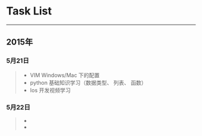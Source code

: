 # Task List

------


## 2015年
###  5月21日
>* <i class="icon-ok"></i> VIM Windows/Mac 下的配置
>* <i class="icon-ok"></i> python 基础知识学习（数据类型、 列表、 函数）
>* <i class="icon-ok"></i> Ios 开发视频学习

###  5月22日
>*
>*
